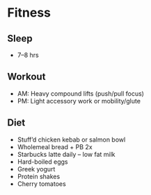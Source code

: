 # Fitness

## Sleep 
- 7–8 hrs

## Workout
- AM: Heavy compound lifts (push/pull focus)
- PM: Light accessory work or mobility/glute

## Diet
- Stuff’d chicken kebab or salmon bowl
- Wholemeal bread + PB 2x
- Starbucks latte daily – low fat milk
- Hard-boiled eggs
- Greek yogurt
- Protein shakes
- Cherry tomatoes
